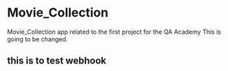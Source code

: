 # Movie_Collection
Movie_Collection app related to the first project for the QA Academy
This is going to be changed.
## this is to test webhook
